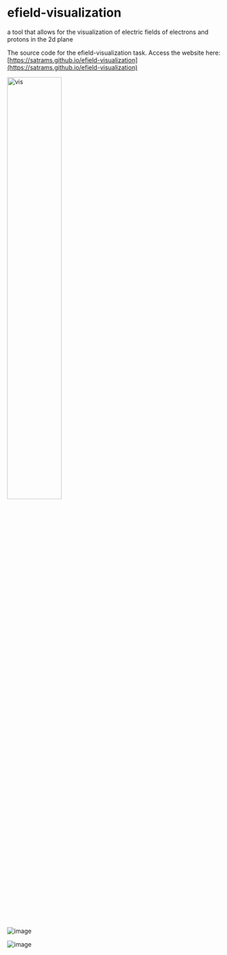 # efield-visualization
a tool that allows for the visualization of electric fields of electrons and protons in the 2d plane

The source code for the efield-visualization task.
Access the website here: [https://satrams.github.io/efield-visualization](https://satrams.github.io/efield-visualization)


<img src="https://github.com/satrams/efield-visualization/assets/59714053/285da29a-55dd-4785-8bb1-dda512a583f9" alt="vis" width="50%"/>

![image](https://github.com/satrams/efield-visualization/assets/59714053/c21c1fda-d31e-43f9-a9ca-b8387410ecb3)

![image](https://github.com/satrams/efield-visualization/assets/59714053/4ed5dc57-7085-4ce8-ae89-6089410f997f)
